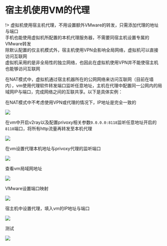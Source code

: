 # 宿主机使用VM的代理


!> 虚拟机使用宿主机代理，不用设置额外VMware的转发，只需添加代理的地址与端口<br>
手机也能使用虚拟机所配置的本机代理服务器，不需要同宿主机设置专属的VMware转发<br>
除默认配置的仅主机模式外，宿主机使用VPN会影响全局网络，虚拟机可以直接访问互联网<br>
虚拟机采用的是非全局性的独立网络，也因此在虚拟机使用VPN并不能使宿主机也能够访问互联网

在NAT模式中，虚拟机通过宿主机器所在的公网网络来访问互联网（目前在墙内），vm使用代理软件转发端口监听任意地址，主机在代理中配置同一公网内的局域网IP与端口，完成网络之间的互联共享。以下是具体实例：

在NAT模式中不考虑使用VPN或代理的情况下，IP地址是完全一致的

<!-- ![](https://ipfs.io/ipfs/QmPgX1CEGGAkCGiG6eD5ujWysQ9iBhV2iTqn8hNmZV4upT?2.png) -->

![](https://raw.githubusercontent.com/loremwalker/fq-book/master/docs/images/2018-05-13_005931.png)

在vm中开启v2ray以及配置privoxy相关参数`0.0.0.0:8118`监听任意地址开启的`8118`端口，将所有http流量再转发至本机代理

<!-- ![](https://ipfs.io/ipfs/QmVvZ3tL2jX5NizhrctG7FFFBDYJVDu3pbgB8JGDrrduvj?2.png) -->

![](https://raw.githubusercontent.com/loremwalker/fq-book/master/docs/images/2018-05-12_065612.png)

在vm设置代理本机地址与privoxy代理的监听端口

<!-- ![](https://ipfs.io/ipfs/QmZHt9U6eiYkSrjiU3npR7pCuTi8HVTcEFGy26p5uY9JU7?1.png) -->

![](https://raw.githubusercontent.com/loremwalker/fq-book/master/docs/images/2018-05-13_013525.png)

查看vm局域网地址

<!-- ![](https://ipfs.io/ipfs/QmPPBiFHzDh7crMrLCfvDc9f6B5v13P4zygPhdDhBxg2Wj?0.png) -->

![](https://raw.githubusercontent.com/loremwalker/fq-book/master/docs/images/2018-05-13_014622.png)

VMware设置端口映射

<!-- ![](https://ipfs.io/ipfs/QmZhNJ9bMbuSp9DSPpZHyzmkbBD3DAZNLKqdAYNLhh4814?1.png) -->

![](https://raw.githubusercontent.com/loremwalker/fq-book/master/docs/images/2018-05-13_015340%20%281%29.png)

宿主机中设置代理，填入vm的IP地址与端口

<!-- ![](https://ipfs.io/ipfs/QmTJ8f5AAMX3ak1u78sBXPzYyBUTVoxwSYfsy4ixfcdnKT?2.png) -->

![](https://raw.githubusercontent.com/loremwalker/fq-book/master/docs/images/2018-05-13_020423%20%281%29.png)

测试

<!-- ![](https://ipfs.io/ipfs/QmaREa4sCZgTLZ7xqdUh45TuSieGbtyvHp6P9JXGRkqv9Q?2.png) -->

![](https://raw.githubusercontent.com/loremwalker/fq-book/master/docs/images/2018-05-13_021830.png)




